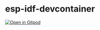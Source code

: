 # esp-idf-devcontainer
[![Open in Gitpod](https://gitpod.io/button/open-in-gitpod.svg)](https://gitpod.io/github.com/SergioGasquez/esp-idf-devcontainer/)
